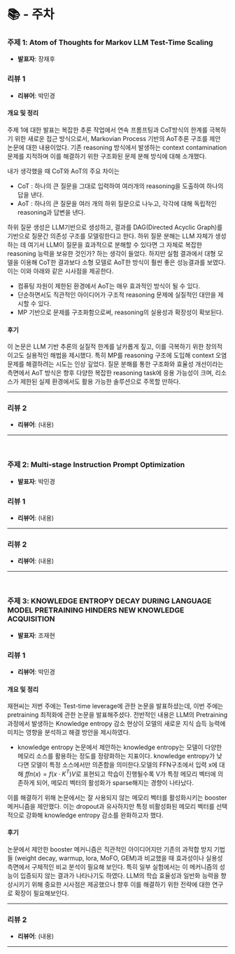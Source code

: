 # 📚 - 주차

### 주제 1: Atom of Thoughts for Markov LLM Test-Time Scaling
- **발표자**: 장재후

### 리뷰 1
- **리뷰어**: 박민경

#### 개요 및 정리
주제 1에 대한 발표는 복잡한 추론 작업에서 연속 프롬프팅과 CoT방식의 한계를 극복하기 위한 새로운 접근 방식으로서, Markovian Process 기반의 AoT추론 구조를 제안 논문에 대한 내용이었다. 기존 reasoning 방식에서 발생하는 context contamination 문제를 지적하며 이를 해결하기 위한 구조화된 문제 분해 방식에 대해 소개했다.

내가 생각했을 때 CoT와 AoT의 주요 차이는 
- CoT : 하나의 큰 질문을 그대로 입력하여 여러개의 reasoning을 도출하여 하나의 답을 낸다.
- AoT : 하나의 큰 질문을 여러 개의 하위 질문으로 나누고, 각각에 대해 독립적인 reasoning과 답변을 낸다.

하위 질문 생성은 LLM기반으로 생성하고, 결과를 DAG(Directed Acyclic Graph)를 기반으로 질문간 의존성 구조를 모델링한다고 한다. 하위 질문 분해는 LLM 자체가 생성하는 데 여기서 LLM이 질문을 효과적으로 분해할 수 있다면 그 자체로 복잡한 reasoning 능력을 보유한 것인가? 하는 생각이 들었다. 하지만 실험 결과에서 대형 모델을 이용해 CoT한 결과보다 소형 모델로 AoT한 방식이 훨씬 좋은 성능결과를 보였다. 이는 이와 아래와 같은 시사점을 제공한다.
- 컴퓨팅 자원이 제한된 환경에서 AoT는 매우 효과적인 방식이 될 수 있다.
- 단순하면서도 직관적인 아이디어가 구조적 reasoning 문제에 실질적인 대안을 제시할 수 있다.
- MP 기반으로 문제를 구조화함으로써, reasoning의 실용성과 확장성이 확보된다.

#### 후기
이 논문은 LLM 기반 추론의 실질적 한계를 날카롭게 짚고, 이를 극복하기 위한 창의적이고도 실용적인 해법을 제시했다. 특히 MP를 reasoning 구조에 도입해 context 오염 문제를 해결하려는 시도는 인상 깊었다. 질문 분해를 통한 구조화와 효율성 개선이라는 측면에서 AoT 방식은 향후 다양한 복잡한 reasoning task에 응용 가능성이 크며, 리소스가 제한된 실제 환경에서도 활용 가능한 솔루션으로 주목할 만하다.

---

### 리뷰 2
- **리뷰어**: 
(내용)

---

<br>

### 주제 2: Multi-stage Instruction Prompt Optimization
- **발표자**: 박민경

### 리뷰 1
- **리뷰어**: 
(내용)

---

### 리뷰 2
- **리뷰어**: 
(내용)

---

<br>

### 주제 3: KNOWLEDGE ENTROPY DECAY DURING LANGUAGE MODEL  PRETRAINING HINDERS NEW KNOWLEDGE ACQUISITION
- **발표자**: 조재현

### 리뷰 1
- **리뷰어**: 박민경

#### 개요 및 정리
재현씨는 저번 주에는 Test-time leverage에 관한 논문을 발표하셨는데, 이번 주에는 pretraining 최적화에 관한 논문을 발표해주셨다. 전반적인 내용은 LLM의 Pretraining 과정에서 발생하는 Knowledge entropy 감소 현상이 모델의 새로운 지식 습득 능력에 미치는 영향을 분석하고 해결 방안을 제시하였다.

- knowledge entropy
논문에서 제안하는 knowledge entropy는 모델이 다양한 메모리 소스를 활용하는 정도를 정량화하는 지표이다. knowledge entropy가 낮다면 모델이 특정 소스에서만 의존함을 의미한다.모델의 FFN구조에서 입력 x에 대해 $ffn(x)=f(x\cdot K^T)V$로 표현되고 학습이 진행될수록 V가 특정 메모리 벡터에 의존하게 되어, 메모리 벡터의 활성화가 sparse해지는 경향이 나타났다.

이를 해결하기 위해 논문에서는 잘 사용되지 않는 메모리 벡터를 활성화시키는 booster 메커니즘을 제안했다. 이는 dropout과 유사하지만 특정 비활성화된 메모리 벡터를 선택적으로 강화해 knowledge entropy 감소를 완화하고자 했다.

#### 후기
논문에서 제안한 booster 메커니즘은 직관적인 아이디어지만 기존의 과적합 방지 기법들 (weight decay, warmup, lora, MoFO, GEM)과 비교했을 때 효과성이나 실용성 측면에서 구체적인 비교 분석이 필요해 보인다. 특히 일부 실험에서는 이 메커니즘의 성능이 입증되지 않는 결과가 나타나기도 하였다. LLM의 학습 효율성과 일반화 능력을 향상시키기 위해 중요한 시사점은 제공했으나 향후 이를 해결하기 위한 전략에 대한 연구로 확장이 필요해보인다.

---

### 리뷰 2
- **리뷰어**: 
(내용)

---